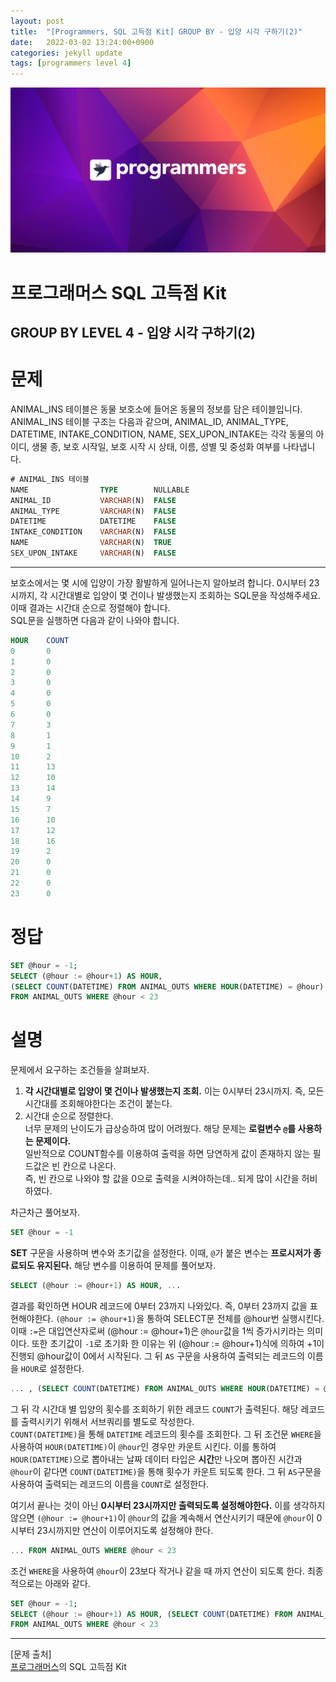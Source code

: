 ```yaml
---
layout: post
title:  "[Programmers, SQL 고득점 Kit] GROUP BY - 입양 시각 구하기(2)"
date:   2022-03-02 13:24:00+0900
categories: jekyll update
tags: [programmers level 4]
---
```


<p align="center"><img src="/assets/img/blog/정보/프로그래머스.png"></p>

# 프로그래머스 SQL 고득점 Kit
## GROUP BY LEVEL 4 - 입양 시각 구하기(2)

# 문제
ANIMAL_INS 테이블은 동물 보호소에 들어온 동물의 정보를 담은 테이블입니다. ANIMAL_INS 테이블 구조는 다음과 같으며, ANIMAL_ID, ANIMAL_TYPE, DATETIME, INTAKE_CONDITION, NAME, SEX_UPON_INTAKE는 각각 동물의 아이디, 생물 종, 보호 시작일, 보호 시작 시 상태, 이름, 성별 및 중성화 여부를 나타냅니다.  

```sql
# ANIMAL_INS 테이블
NAME                TYPE        NULLABLE
ANIMAL_ID           VARCHAR(N)	FALSE
ANIMAL_TYPE         VARCHAR(N)	FALSE
DATETIME            DATETIME	FALSE
INTAKE_CONDITION    VARCHAR(N)	FALSE
NAME                VARCHAR(N)	TRUE
SEX_UPON_INTAKE     VARCHAR(N)	FALSE
```
  
---
  
보호소에서는 몇 시에 입양이 가장 활발하게 일어나는지 알아보려 합니다. 0시부터 23시까지, 각 시간대별로 입양이 몇 건이나 발생했는지 조회하는 SQL문을 작성해주세요. 이때 결과는 시간대 순으로 정렬해야 합니다.  
SQL문을 실행하면 다음과 같이 나와야 합니다.  

```sql
HOUR	COUNT
0	    0
1	    0
2	    0
3	    0
4	    0
5	    0
6	    0
7	    3
8	    1
9	    1
10	    2
11	    13
12	    10
13	    14
14	    9
15	    7
16	    10
17	    12
18	    16
19	    2
20	    0
21	    0
22	    0
23	    0
```


# 정답
```sql
SET @hour = -1;
SELECT (@hour := @hour+1) AS HOUR,
(SELECT COUNT(DATETIME) FROM ANIMAL_OUTS WHERE HOUR(DATETIME) = @hour) AS COUNT 
FROM ANIMAL_OUTS WHERE @hour < 23
```
  
# 설명
문제에서 요구하는 조건들을 살펴보자.  
1. **각 시간대별로 입양이 몇 건이나 발생했는지 조회.** 이는 0시부터 23시까지. 즉, 모든 시간대를 조회해야한다는 조건이 붙는다.  
2. 시간대 순으로 정렬한다.  
너무 문제의 난이도가 급상승하여 많이 어려웠다. 해당 문제는 **로컬변수 `@`를 사용하는 문제이다.**  
일반적으로 COUNT함수를 이용하여 출력을 하면 당연하게 값이 존재하지 않는 필드값은 빈 칸으로 나온다.  
즉, 빈 칸으로 나와야 할 값을 0으로 출력을 시켜야하는데.. 되게 많이 시간을 허비하였다.  

차근차근 풀어보자.  
```sql
SET @hour = -1
```
**SET** 구문을 사용하며 변수와 초기값을 설정한다. 이때, `@`가 붙은 변수는 **프로시저가 종료되도 유지된다.** 해당 변수를 이용하여 문제를 풀어보자.  

```sql
SELECT (@hour := @hour+1) AS HOUR, ...
```
결과를 확인하면 HOUR 레코드에 0부터 23까지 나와있다. 즉, 0부터 23까지 값을 표현해야한다. `(@hour := @hour+1)`을 통하여 SELECT문 전체를 @hour번 실행시킨다. 이때 `:=`은 대입연산자로써 (@hour := @hour+1)은 `@hour`값을 1씩 증가시키라는 의미이다. 또한 초기값이 `-1`로 초기화 한 이유는 위 (@hour := @hour+1)식에 의하여 +1이 진행되 @hour값이 0에서 시작된다. 그 뒤 `AS` 구문을 사용하여 출력되는 레코드의 이름을 `HOUR`로 설정한다.  

```sql
... , (SELECT COUNT(DATETIME) FROM ANIMAL_OUTS WHERE HOUR(DATETIME) = @hour) AS COUNT ...
```
그 뒤 각 시간대 별 입양의 횟수를 조회하기 위한 레코드 `COUNT`가 출력된다. 해당 레코드를 출력시키기 위해서 서브쿼리를 별도로 작성한다.  
`COUNT(DATETIME)`을 통해 `DATETIME` 레코드의 횟수를 조회한다. 그 뒤 조건문 `WHERE`을 사용하여 `HOUR(DATETIME)`이 `@hour`인 경우만 카운트 시킨다. 이를 통하여 `HOUR(DATETIME)`으로 뽑아내는 날짜 데이터 타입은 **시간**만 나오며 뽑아진 시간과 `@hour`이 같다면 `COUNT(DATETIME)`을 통해 횟수가 카운트 되도록 한다. 그 뒤 `AS`구문을 사용하여 출력되는 레코드의 이름을 `COUNT`로 설정한다.  

여기서 끝나는 것이 아닌 **0시부터 23시까지만 출력되도록 설정해야한다.** 이를 생각하지 않으면 `(@hour := @hour+1)`이 `@hour`의 값을 계속해서 연산시키기 때문에 `@hour`이 0시부터 23시까지만 연산이 이루어지도록 설정해야 한다.  

```sql
... FROM ANIMAL_OUTS WHERE @hour < 23
```
조건 `WHERE`을 사용하여 `@hour`이 23보다 작거나 같을 때 까지 연산이 되도록 한다. 최종적으로는 아래와 같다.  

```sql
SET @hour = -1;
SELECT (@hour := @hour+1) AS HOUR, (SELECT COUNT(DATETIME) FROM ANIMAL_OUTS WHERE HOUR(DATETIME) = @hour) AS COUNT
FROM ANIMAL_OUTS WHERE @hour < 23
```
  
  
  

---
[문제 출처]  
[프로그래머스](https://programmers.co.kr/)의 SQL 고득점 Kit  